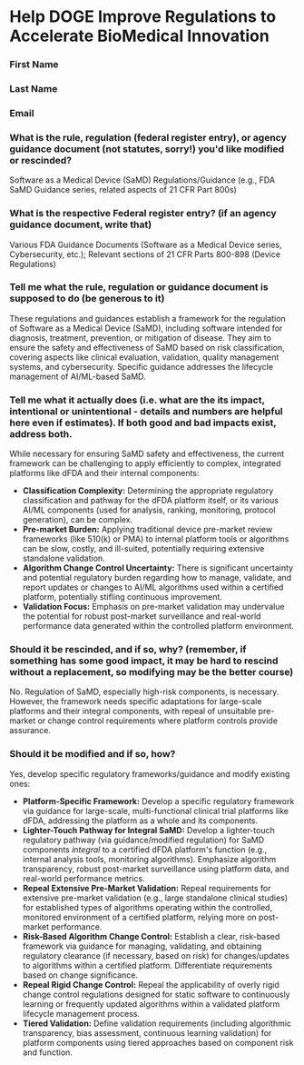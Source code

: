 # Help DOGE Improve Regulations to Accelerate BioMedical Innovation

### First Name

### Last Name

### Email

### What is the rule, regulation (federal register entry), or agency guidance document (not statutes, sorry!) you'd like modified or rescinded?

Software as a Medical Device (SaMD) Regulations/Guidance (e.g., FDA SaMD Guidance series, related aspects of 21 CFR Part 800s)

### What is the respective Federal register entry? (if an agency guidance document, write that)

Various FDA Guidance Documents (Software as a Medical Device series, Cybersecurity, etc.); Relevant sections of 21 CFR Parts 800-898 (Device Regulations)

### Tell me what the rule, regulation or guidance document is supposed to do (be generous to it)

These regulations and guidances establish a framework for the regulation of Software as a Medical Device (SaMD), including software intended for diagnosis, treatment, prevention, or mitigation of disease. They aim to ensure the safety and effectiveness of SaMD based on risk classification, covering aspects like clinical evaluation, validation, quality management systems, and cybersecurity. Specific guidance addresses the lifecycle management of AI/ML-based SaMD.

### Tell me what it actually does (i.e. what are the its impact, intentional or unintentional - details and numbers are helpful here even if estimates). If both good and bad impacts exist, address both.

While necessary for ensuring SaMD safety and effectiveness, the current framework can be challenging to apply efficiently to complex, integrated platforms like dFDA and their internal components:
*   **Classification Complexity:** Determining the appropriate regulatory classification and pathway for the dFDA platform itself, or its various AI/ML components (used for analysis, ranking, monitoring, protocol generation), can be complex.
*   **Pre-market Burden:** Applying traditional device pre-market review frameworks (like 510(k) or PMA) to internal platform tools or algorithms can be slow, costly, and ill-suited, potentially requiring extensive standalone validation.
*   **Algorithm Change Control Uncertainty:** There is significant uncertainty and potential regulatory burden regarding how to manage, validate, and report updates or changes to AI/ML algorithms used within a certified platform, potentially stifling continuous improvement.
*   **Validation Focus:** Emphasis on pre-market validation may undervalue the potential for robust post-market surveillance and real-world performance data generated within the controlled platform environment.

### Should it be rescinded, and if so, why? (remember, if something has some good impact, it may be hard to rescind without a replacement, so modifying may be the better course)

No. Regulation of SaMD, especially high-risk components, is necessary. However, the framework needs specific adaptations for large-scale platforms and their integral components, with repeal of unsuitable pre-market or change control requirements where platform controls provide assurance.

### Should it be modified and if so, how?

Yes, develop specific regulatory frameworks/guidance and modify existing ones:
*   **Platform-Specific Framework:** Develop a specific regulatory framework via guidance for large-scale, multi-functional clinical trial platforms like dFDA, addressing the platform as a whole and its components.
*   **Lighter-Touch Pathway for Integral SaMD:** Develop a lighter-touch regulatory pathway (via guidance/modified regulation) for SaMD components *integral* to a certified dFDA platform's function (e.g., internal analysis tools, monitoring algorithms). Emphasize algorithm transparency, robust post-market surveillance using platform data, and real-world performance metrics.
*   **Repeal Extensive Pre-Market Validation:** Repeal requirements for extensive pre-market validation (e.g., large standalone clinical studies) for established types of algorithms operating within the controlled, monitored environment of a certified platform, relying more on post-market performance.
*   **Risk-Based Algorithm Change Control:** Establish a clear, risk-based framework via guidance for managing, validating, and obtaining regulatory clearance (if necessary, based on risk) for changes/updates to algorithms within a certified platform. Differentiate requirements based on change significance.
*   **Repeal Rigid Change Control:** Repeal the applicability of overly rigid change control regulations designed for static software to continuously learning or frequently updated algorithms within a validated platform lifecycle management process.
*   **Tiered Validation:** Define validation requirements (including algorithmic transparency, bias assessment, continuous learning validation) for platform components using tiered approaches based on component risk and function. 
